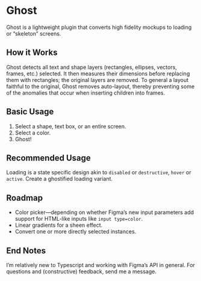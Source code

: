 # Ghost

Ghost is a lightweight plugin that converts high fidelity mockups to loading or “skeleton” screens.

## How it Works

Ghost detects all text and shape layers (rectangles, ellipses, vectors, frames, etc.) selected. It then measures their dimensions before replacing them with rectangles; the original layers are removed.
To general a layout faithful to the original, Ghost removes auto-layout, thereby preventing some of the anomalies that occur when inserting children into frames.

## Basic Usage

1. Select a shape, text box, or an entire screen.
2. Select a color.
3. Ghost!

## Recommended Usage

Loading is a state specific design akin to `disabled` or `destructive`, `hover` or `active`. Create a ghostified loading variant.

## Roadmap

- Color picker—depending on whether Figma’s new input parameters add support for HTML-like inputs like `input type=color`.
- Linear gradients for a sheen effect.
- Convert one or more directly selected instances.

## End Notes

I’m relatively new to Typescript and working with Figma’s API in general. For questions and (constructive) feedback, send me a message.
